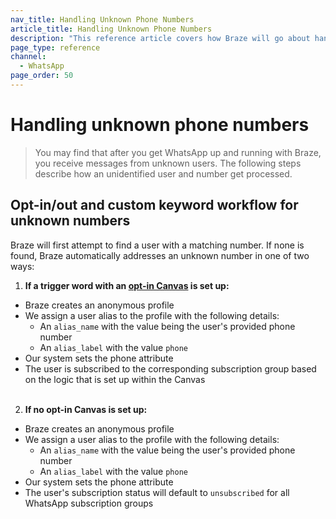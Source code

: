 ```yaml
---
nav_title: Handling Unknown Phone Numbers
article_title: Handling Unknown Phone Numbers
description: "This reference article covers how Braze will go about handling unknown phone numbers for WhatsApp users."
page_type: reference
channel:
  - WhatsApp
page_order: 50
---
```


# Handling unknown phone numbers

> You may find that after you get WhatsApp up and running with Braze, you receive messages from unknown users. The following steps describe how an unidentified user and number get processed.

## Opt-in/out and custom keyword workflow for unknown numbers

Braze will first attempt to find a user with a matching number. If none is found, Braze automatically addresses an unknown number in one of two ways:

1. **If a trigger word with an [opt-in Canvas]({{site.baseurl}}/user_guide/message_building_by_channel/whatsapp/message_processing/opt-ins_and_opt-outs/) is set up:**
- Braze creates an anonymous profile
- We assign a user alias to the profile with the following details:
  - An `alias_name` with the value being the user's provided phone number
  - An `alias_label` with the value `phone`
- Our system sets the phone attribute
- The user is subscribed to the corresponding subscription group based on the logic that is set up within the Canvas<br><br>
2. **If no opt-in Canvas is set up:**
- Braze creates an anonymous profile
- We assign a user alias to the profile with the following details:
  - An `alias_name` with the value being the user's provided phone number
  - An `alias_label` with the value `phone`
- Our system sets the phone attribute
- The user's subscription status will default to `unsubscribed` for all WhatsApp subscription groups<br><br>

